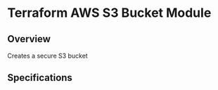 Terraform AWS S3 Bucket Module
==============================

## Overview

Creates a secure S3 bucket

## Specifications
